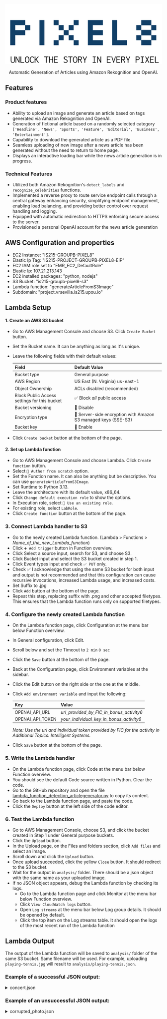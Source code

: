 ![Pixel8 by IS215 Group B](/public/images/logo.png)
<p align="center">Automatic Generation of Articles using Amazon Rekognition and OpenAI.</p>

## Features
### Product features
- Ability to upload an image and generate an article based on tags generated via Amazon Rekognition and OpenAI.
- Generation of fictional article based on a randomly selected category `['Headline', 'News', 'Sports', 'Feature', 'Editorial', 'Business', 'Entertainment']`.
- Capability to download the generated article as a PDF file.
- Seamless uploading of new image after a news article has been generated without the need to return to home page.
- Displays an interactive loading bar while the news article generation is in progress.

### Technical Features
- Utilized both Amazon Rekognition's `detect_labels` and `recognize_celebrities` functions.
- Implemented a reverse proxy to route service endpoint calls through a central gateway enhancing security, simplifying endpoint management, enabling load balancing, and providing better control over request handling and logging.
- Equipped with automatic redirection to HTTPS enforcing secure access to the server.
- Provisioned a personal OpenAI account for the news article generation


## AWS Configuration and properties
- EC2 Instance: "IS215-GROUPB-PIXEL8"
- Elastic Ip Tag: "IS215-PROJECT-GROUPB-PIXEL8-EIP"
- EC2 IAM role set to "EMR_EC2_DefaultRole"
- Elastic Ip: 107.21.213.143
- EC2 installed packages: "python, nodejs"
- S3 Bucket: "is215-groupb-pixel8-s3"
- Lambda function: "generateArticleFromS3Image"
- Subdomain: "project.vrsevilla.is215.upou.io"


## Lambda Setup

#### 1. Create an AWS S3 bucket
  - Go to AWS Management Console and choose S3. Click `Create Bucket` button.
  - Set the Bucket name. It can be anything as long as it's unique.
  - Leave the following fields with their default values:

    |Field          |Default Value  |
    |---------------|---------------|
    | Bucket type | General purpose |
    | AWS Region | US East (N. Virginia) us-east-1 |
    | Object Ownership | ACLs disabled (recommended) |
    | Block Public Access settings for this bucket | ✅ Block _all_ public access |
    | Bucket versioning | 🔘 Disable |
    | Encryption type | 🔘 Server-side encryption with Amazon S3 managed keys (SSE-S3) |
    | Bucket key | 🔘 Enable |

  - Click `Create bucket` button at the bottom of the page.

#### 2. Set up Lambda function
  - Go to AWS Management Console and choose Lambda. Click `Create function` button.
  - Select `🔘 Author from scratch` option.
  - Set the Function name. It can also be anything but be descriptive. You can use `generateArticleFromS3Image`.
  - Set Runtime to Python 3.13.
  - Leave the architecture with its default value, x86_64.
  - Click `Change default execution role` to show the options.
  - In Execution role, select `🔘 Use an existing role`.
  - For existing role, select `LabRole`.
  - Click `Create function` button at the bottom of the page.

### 3. Connect Lambda handler to S3
  - Go to the newly created Lambda function. (Lambda > Functions > _Name_of_the_new_Lambda_function_)
  - Click `➕ Add trigger` button in Function overview.
  - Click Select a source input, search for S3, and choose S3.
  - Click Bucket input and select the S3 bucket created in step 1.
  - Click Event types input and check `✅ PUT` only.
  - Check ✅ I acknowledge that using the same S3 bucket for both input and output is not recommended and that this configuration can cause recursive invocations, increased Lambda usage, and increased costs.
  - Set Suffix to .jpg
  - Click `Add` button at the bottom of the page.
  - Repeat this step, replacing suffix with .png and other accepted filetypes. This ensures that the Lambda function runs only on supported filetypes.

### 4. Configure the newly created Lambda function
  - On the Lambda function page, click Configuration at the menu bar below Function overview.
  - In General configuration, click Edit.
  - Scroll below and set the Timeout to `2 min` `0 sec`
  - Click the `Save` button at the bottom of the page.
  - Back at the Configuration page, click Environment variables at the sidebar.
  - Click the Edit button on the right side or the one at the middle.
  - Click `Add environment variable` and input the following:
    
    |Key              | Value           |
    |-----------------|-----------------|
    |OPENAI_API_URL   | _url_provided_by_FIC_in_bonus_activity6_ |
    |OPENAI_API_TOKEN | _your_individual_key_in_bonus_activity6_ |

    _Note: Use the url and individual token provided by FIC for the activity in Additional Topics: Intelligent Systems._
    
  - Click `Save` button at the bottom of the page.

### 5. Write the Lambda handler
  - On the Lambda function page, click Code at the menu bar below Function overview.
  - You should see the default Code source written in Python. Clear the code.
  - Go to the GitHub repository and open the file [lambda_function_detection_articlegenerator.py](/lambda/lambda_function_detection_articlegenerator.py) to copy its content.
  - Go back to the Lambda function page, and paste the code.
  - Click the `Deploy` button at the left side of the code editor.

### 6. Test the Lambda function
  - Go to AWS Management Console, choose S3, and click the bucket created in Step 1 under General purpose buckets.
  - Click the `Upload` button.
  - In the Upload page, on the Files and folders section, click `Add files` and select an image.
  - Scroll down and click the `Upload` button.
  - Once upload succeeded, click the yellow `Close` button. It should redirect to the S3 bucket.
  - Wait for the output in `analysis/` folder. There should be a json object with the same name as your uploaded image.
  - If no JSON object appears, debug the Lambda function by checking its logs.
    - Go to the Lambda function page and click Monitor at the menu bar below Function overview.
    - Click `View CloudWatch logs` button.
    - Open `Log streams` at the menu bar below Log group details. It should be opened by default.
    - Click the top item on the Log streams table. It should open the logs of the most recent run of the Lambda function



## Lambda Output
The output of the Lambda function will be saved to `analysis/` folder of the same S3 bucket.
Same filename will be used. For example, uploading `playing-tennis.jpg` will result to `analysis/playing-tennis.json`.

### Example of a successful JSON output:
<details>
  <summary>concert.json</summary>

  ```
  {
    "image": "concert.jpg",
    "success": true,
    "article_title": "Musical Prodigy Sabrina Carpenter Channels Taylor Swift's Iconic Sound",
    "article_subtitle": "Rising star Sabrina Carpenter showcases her musical prowess with a guitar in hand, drawing comparisons to the legendary Taylor Swift.",
    "article_content": "In the bustling world of pop music, 23-year-old Sabrina Carpenter has emerged as a standout musician, captivating audiences with her dynamic performances and soulful voice. The multi-talented artist, often dubbed as the younger counterpart of Taylor Swift, exhibits a natural flair for the guitar, effortlessly strumming chords that echo the melodic charm reminiscent of Swift's early hits. As she navigates her way into adulthood, Carpenter's musical journey mirrors the evolution of her idol, with songs that blend catchy pop hooks with introspective lyrics that resonate with listeners of all ages.\nAmidst a sea of emerging talents, Sabrina Carpenter shines as a female force in the music industry, breaking barriers and defying expectations with each soul-stirring ballad she delivers. With her infectious stage presence and unwavering dedication to her craft, Carpenter proves that age is no hindrance when it comes to making a mark in the world of music. As she continues to enchant audiences with her heartfelt performances, the future looks exceptionally bright for this young powerhouse who embodies the essence of a true musician – fierce, authentic, and unapologetically herself, much like her musical inspiration, Taylor Swift.\n",
    "article_category": "Feature",
    "labels": [
      {
        "name": "Music",
        "confidence": 99.97051239013672
      },
      {
        "name": "Musical Instrument",
        "confidence": 99.97051239013672
      }
    ],
    "celebrities": [
      {
        "name": "Taylor Swift",
        "confidence": 99.3763656616211
      },
      {
        "name": "Sabrina Carpenter",
        "confidence": 99.0667495727539
      }
    ]
  }
  ```
</details>

### Example of an unsuccessful JSON output:
<details>
  <summary>corrupted_photo.json</summary>

  ```
  {
    "image": "corrupted_photo.jpg",
    "success": false,
    "error": "Failed to detect labels using Rekognition.",
    "detect_labels_exception": "An error occurred (InvalidImageFormatException) when calling the DetectLabels operation: Request has invalid image format",
    "detect_celebrities_exception": "An error occurred (InvalidImageFormatException) when calling the RecognizeCelebrities operation: Request has invalid image format"
  }
  ```
</details>

